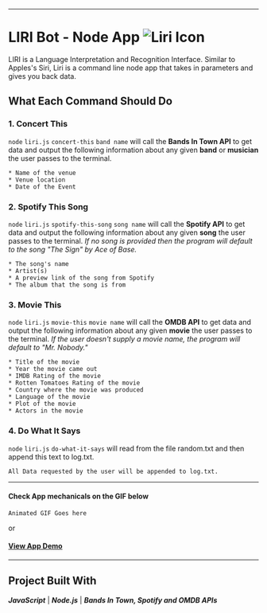 - - - 
# LIRI Bot - Node App  ![Liri Icon](https://img.icons8.com/cotton/64/000000/artificial-intelligence.png)
LIRI is a Language Interpretation and Recognition Interface.
Similar to Apples's Siri, Liri is a command line node app that takes in parameters and gives you back data.

## What Each Command Should Do

### 1. Concert This
`node` `liri.js` `concert-this` `band name` will call the **Bands In Town API** to get data and output the following information about any given **band** or **musician** the user passes to the terminal.

    * Name of the venue
    * Venue location
    * Date of the Event
    

### 2. Spotify This Song
`node` `liri.js` `spotify-this-song` `song name` will call the **Spotify API** to get data and output the following information about any given **song** the user passes to the terminal. _If no song is provided then the program will default to the song "The Sign" by Ace of Base._

    * The song's name
    * Artist(s)
    * A preview link of the song from Spotify
    * The album that the song is from


### 3. Movie This
`node` `liri.js` `movie-this` `movie name` will call the **OMDB API** to get data and output the following information about any given **movie** the user passes to the terminal. _If the user doesn't supply a movie name, the program will default to "Mr. Nobody."_

    * Title of the movie
    * Year the movie came out
    * IMDB Rating of the movie
    * Rotten Tomatoes Rating of the movie
    * Country where the movie was produced
    * Language of the movie
    * Plot of the movie
    * Actors in the movie


### 4. Do What It Says
`node` `liri.js` `do-what-it-says` will read from the file random.txt and then append this text to log.txt.

```
All Data requested by the user will be appended to log.txt.
```
- - - 
#### Check App mechanicals on the GIF below

```
Animated GIF Goes here

```
or 
#### [View App Demo](https://dendevpro.github.io/bootstrap-portfolio/portfolio.html)
- - - 
## Project Built With
**_JavaScript_**  |  **_Node.js_**  |  **_Bands In Town, Spotify and OMDB APIs_**
